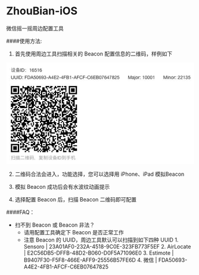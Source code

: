 # ZhouBian-iOS
微信摇一摇周边配置工具


####使用方法:

1. 首先使用周边工具扫描相关的 Beacon 配置信息的二维码，样例如下

![wechat-QRCode-Image](https://raw.githubusercontent.com/Sensoro/ZhouBian-iOS/master/resource/wechat.jpg)

2. 二维码合法会进入，功能选择，您可以选择用 iPhone、iPad 模拟Beacon

3. 模拟 Beacon 成功后会有水波纹动画提示

4. 选择配置 Beacon 后，扫描 Beacon 二维码即可配置



####FAQ： 
* 扫不到 Beacon 或 Beacon 非法？
	* 	请用配置工具确定下 Beacon 是否正常工作
	*  注意 Beacon 的 UUID，周边工具默认可以扫描到如下四种 UUID
	  1. Sensoro | 23A01AF0-232A-4518-9C0E-323FB773F5EF 
	  2. AirLocate | E2C56DB5-DFFB-48D2-B060-D0F5A71096E0
	  3. Estimote | B9407F30-F5F8-466E-AFF9-25556B57FE6D
	  4. 微信 | FDA50693-A4E2-4FB1-AFCF-C6EB07647825
